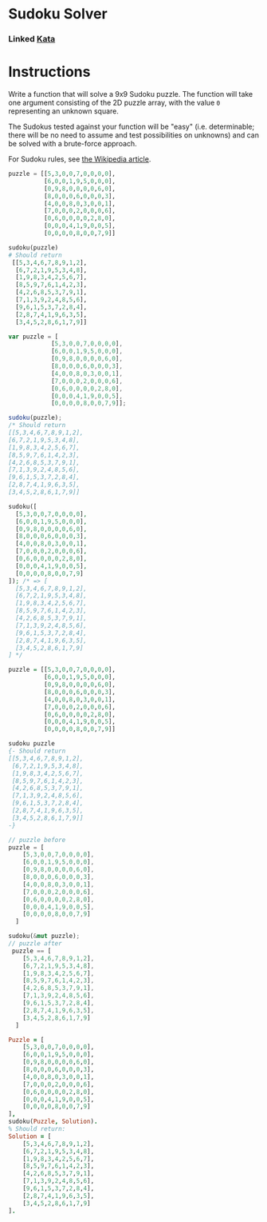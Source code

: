 # Sudoku Solver
### Linked [Kata](https://www.codewars.com/kata/5296bc77afba8baa690002d7)

# Instructions

Write a function that will solve a 9x9 Sudoku puzzle. The function will take one argument consisting of the 2D puzzle array, with the value ```0``` representing an unknown square. 

The Sudokus tested against your function will be "easy" (i.e. determinable; there will be no need to assume and test possibilities on unknowns) and can be solved with a brute-force approach.

For Sudoku rules, see [the Wikipedia article](http://en.wikipedia.org/wiki/Sudoku).

```python
puzzle = [[5,3,0,0,7,0,0,0,0],
          [6,0,0,1,9,5,0,0,0],
          [0,9,8,0,0,0,0,6,0],
          [8,0,0,0,6,0,0,0,3],
          [4,0,0,8,0,3,0,0,1],
          [7,0,0,0,2,0,0,0,6],
          [0,6,0,0,0,0,2,8,0],
          [0,0,0,4,1,9,0,0,5],
          [0,0,0,0,8,0,0,7,9]]

sudoku(puzzle)
# Should return
 [[5,3,4,6,7,8,9,1,2],
  [6,7,2,1,9,5,3,4,8],
  [1,9,8,3,4,2,5,6,7],
  [8,5,9,7,6,1,4,2,3],
  [4,2,6,8,5,3,7,9,1],
  [7,1,3,9,2,4,8,5,6],
  [9,6,1,5,3,7,2,8,4],
  [2,8,7,4,1,9,6,3,5],
  [3,4,5,2,8,6,1,7,9]]
```
```javascript
var puzzle = [
            [5,3,0,0,7,0,0,0,0],
            [6,0,0,1,9,5,0,0,0],
            [0,9,8,0,0,0,0,6,0],
            [8,0,0,0,6,0,0,0,3],
            [4,0,0,8,0,3,0,0,1],
            [7,0,0,0,2,0,0,0,6],
            [0,6,0,0,0,0,2,8,0],
            [0,0,0,4,1,9,0,0,5],
            [0,0,0,0,8,0,0,7,9]];

sudoku(puzzle);
/* Should return
[[5,3,4,6,7,8,9,1,2],
[6,7,2,1,9,5,3,4,8],
[1,9,8,3,4,2,5,6,7],
[8,5,9,7,6,1,4,2,3],
[4,2,6,8,5,3,7,9,1],
[7,1,3,9,2,4,8,5,6],
[9,6,1,5,3,7,2,8,4],
[2,8,7,4,1,9,6,3,5],
[3,4,5,2,8,6,1,7,9]] 
```
```php
sudoku([
  [5,3,0,0,7,0,0,0,0],
  [6,0,0,1,9,5,0,0,0],
  [0,9,8,0,0,0,0,6,0],
  [8,0,0,0,6,0,0,0,3],
  [4,0,0,8,0,3,0,0,1],
  [7,0,0,0,2,0,0,0,6],
  [0,6,0,0,0,0,2,8,0],
  [0,0,0,4,1,9,0,0,5],
  [0,0,0,0,8,0,0,7,9]
]); /* => [
  [5,3,4,6,7,8,9,1,2],
  [6,7,2,1,9,5,3,4,8],
  [1,9,8,3,4,2,5,6,7],
  [8,5,9,7,6,1,4,2,3],
  [4,2,6,8,5,3,7,9,1],
  [7,1,3,9,2,4,8,5,6],
  [9,6,1,5,3,7,2,8,4],
  [2,8,7,4,1,9,6,3,5],
  [3,4,5,2,8,6,1,7,9]
] */
```
```haskell
puzzle = [[5,3,0,0,7,0,0,0,0],
          [6,0,0,1,9,5,0,0,0],
          [0,9,8,0,0,0,0,6,0],
          [8,0,0,0,6,0,0,0,3],
          [4,0,0,8,0,3,0,0,1],
          [7,0,0,0,2,0,0,0,6],
          [0,6,0,0,0,0,2,8,0],
          [0,0,0,4,1,9,0,0,5],
          [0,0,0,0,8,0,0,7,9]]

sudoku puzzle
{- Should return
[[5,3,4,6,7,8,9,1,2],
 [6,7,2,1,9,5,3,4,8],
 [1,9,8,3,4,2,5,6,7],
 [8,5,9,7,6,1,4,2,3],
 [4,2,6,8,5,3,7,9,1],
 [7,1,3,9,2,4,8,5,6],
 [9,6,1,5,3,7,2,8,4],
 [2,8,7,4,1,9,6,3,5],
 [3,4,5,2,8,6,1,7,9]]
-}
```
```rust
// puzzle before
puzzle = [
    [5,3,0,0,7,0,0,0,0],
    [6,0,0,1,9,5,0,0,0],
    [0,9,8,0,0,0,0,6,0],
    [8,0,0,0,6,0,0,0,3],
    [4,0,0,8,0,3,0,0,1],
    [7,0,0,0,2,0,0,0,6],
    [0,6,0,0,0,0,2,8,0],
    [0,0,0,4,1,9,0,0,5],
    [0,0,0,0,8,0,0,7,9]
  ]

sudoku(&mut puzzle);
// puzzle after
 puzzle == [
    [5,3,4,6,7,8,9,1,2],
    [6,7,2,1,9,5,3,4,8],
    [1,9,8,3,4,2,5,6,7],
    [8,5,9,7,6,1,4,2,3],
    [4,2,6,8,5,3,7,9,1],
    [7,1,3,9,2,4,8,5,6],
    [9,6,1,5,3,7,2,8,4],
    [2,8,7,4,1,9,6,3,5],
    [3,4,5,2,8,6,1,7,9]
  ]
```
```prolog
Puzzle = [
    [5,3,0,0,7,0,0,0,0],
    [6,0,0,1,9,5,0,0,0],
    [0,9,8,0,0,0,0,6,0],
    [8,0,0,0,6,0,0,0,3],
    [4,0,0,8,0,3,0,0,1],
    [7,0,0,0,2,0,0,0,6],
    [0,6,0,0,0,0,2,8,0],
    [0,0,0,4,1,9,0,0,5],
    [0,0,0,0,8,0,0,7,9]
],
sudoku(Puzzle, Solution). 
% Should return:
Solution = [
    [5,3,4,6,7,8,9,1,2],
    [6,7,2,1,9,5,3,4,8],
    [1,9,8,3,4,2,5,6,7],
    [8,5,9,7,6,1,4,2,3],
    [4,2,6,8,5,3,7,9,1],
    [7,1,3,9,2,4,8,5,6],
    [9,6,1,5,3,7,2,8,4],
    [2,8,7,4,1,9,6,3,5],
    [3,4,5,2,8,6,1,7,9]
].
```
